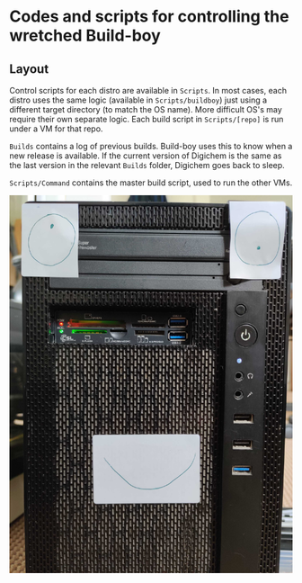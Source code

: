 # Codes and scripts for controlling the wretched Build-boy 

## Layout

Control scripts for each distro are available in `Scripts`. In most cases, each distro uses the same logic
(available in `Scripts/buildboy`) just using a different target directory (to match the OS name). More difficult
OS's may require their own separate logic. Each build script in `Scripts/[repo]` is run under a VM for that
repo.

`Builds` contains a log of previous builds. Build-boy uses this to know when a new release is available.
If the current version of Digichem is the same as the last version in the relevant `Builds` folder, 
Digichem goes back to sleep.

`Scripts/Command` contains the master build script, used to run the other VMs.

![Build-boy](face.jpg)

